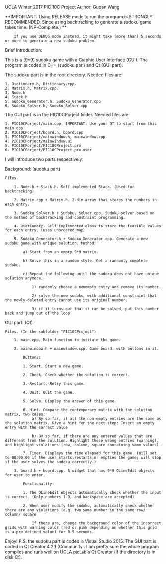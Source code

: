 UCLA Winter 2017
PIC 10C Project
Author: Guoan Wang

**IMPORTANT: Using RELEASE mode to run the program is STRONGLY RECOMMENDED. Since using backtracking to generate a sudoku game takes time. (NP-Complete.)
**

		If you use DEBUG mode instead, it might take (more than) 5 seconds or more to generate a new sudoku problem. 

Brief Introduction:

This is a (9*9) sudoku game with a Graphic User Interface (GUI). The program is coded in C++ (sudoku part) and Qt (GUI part). 

The sudoku part is in the root directory. Needed files are:

	1. Dictionary.h, Dictionary.cpp.
	2. Matrix.h, Matrix.cpp.
	3. Node.h
	4. Stack.h
	5. Sudoku_Generator.h, Sudoku_Generator.cpp
	6. Sudoku_Solver.h, Sudoku_Solver.cpp
	
The GUI part is in the PIC10CPorject folder. Needed files are:

	1. PIC10CPorject/main.cpp  IMPORTANT: Use your QT to start from this main.cpp.
	2. PIC10CPorject/board.h, board.cpp
	3. PIC10CPorject/mainwindow.h, mainwindow.cpp
	4. PIC10CPorject/mainwindow.ui
	5. PIC10CPorject/PIC10CProject.pro
	6. PIC10CPorject/PIC10CProject.pro.user

I will introduce two parts respectively:

Background: (sudoku part)

	Files.

		1. Node.h + Stack.h. Self-implemented Stack. (Used for backtracking)

		2. Matrix.cpp + Matrix.h. 2-dim array that stores the numbers in each entry.

		3. Sudoku_Solver.h + Sudoku._Solver.cpp. Sudoku solver based on the method of backtracking and constraint programming.

		4. Dictionary. Self-implemented class to store the feasible values for each entry. (uses unordered_map)

		5. Sudoku_Generator.h + Sudoku_Generator.cpp. Generate a new sudoku game with unique solution. Method:

			a) Start from an empty 9*9 matrix.

			b) Solve this in a random style. Get a randomly complete sudoku.

			c) Repeat the following until the sudoku does not have unique solution anymore.

				1) randomly choose a nonempty entry and remove its number.

				2) solve the new sudoku, with additional constraint that the newly-deleted entry cannot use its original number.

				3) if it turns out that it can be solved, put this number back and jump out of the loop.
		
			
GUI part: (Qt)

	Files. (In the subfolder "PIC10CProject")

		1. main.cpp. Main function to initiate the game.

		2. mainwindow.h + mainwindow.cpp. Game board. with buttons in it.

			Buttons: 

			1. Start. Start a new game.

			2. Check. Check whether the solution is correct.

			3. Restart. Retry this game.

			4. Quit. Quit the game.

			5. Solve. Display the answer of this game.
			
			6. Hint. Compare the contemporary matrix with the solution matrix, two cases:
				a) By so far, if all the non-empty entries are the same as the solution matrix. Give a hint for the next step: Insert an empty entry with the correct value
				
				b) By so far, if there are any entered values that are different from the solution. Highlight these wrong entries (warning), and highlight violations (row, column, square containing same values).

			7. Timer. Displays the time elapsed for this game. (Will set to 00:00:00 if the user starts,restarts,or empties the game; will stop if the user solves the sudoku correctly.)	
				
		3. board.h + board.cpp. A widget that has 9*9 QLineEdit objects for user to enter.

			Functionality: 

			1. The QLineEdit objects automatically check whether the input is correct. (Only numbers 1-9, and backspace are accepted)

			2. When user modify the sudoku, automatically check whether there are any violations (e.g. two same number in the same row/ column/ square

				If there are, change the background color of the incorrect grids with warning color (red or pink depending on whether this grid is a pre-defined value) for 0.5 seconds.


Enjoy!
P.S. the sudoku part is coded in Visual Studio 2015. The GUI part is coded in Qt Creator 4.2.1 (Community). I am pretty sure the whole program compiles and runs well on UCLA picLab's Qt Creator (if the directory is in disk C:\).